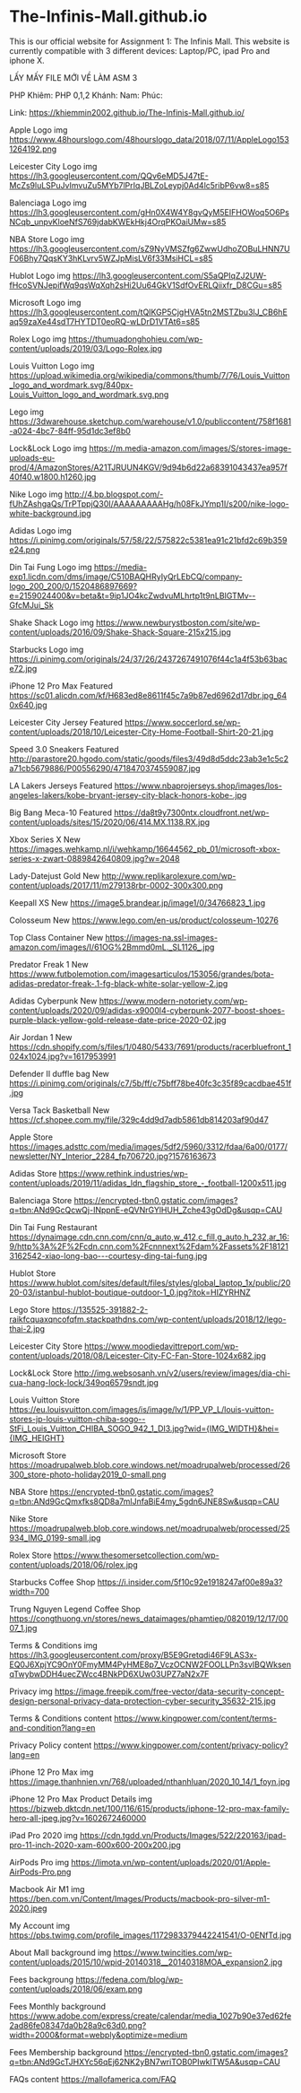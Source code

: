 # The-Infinis-Mall.github.io
This is our official website for Assignment 1: The Infinis Mall. This website is currently compatible with 3 different devices: Laptop/PC, ipad Pro and iphone X.

LẤY MẤY FILE MỚI VỀ LÀM ASM 3

PHP
Khiêm: PHP 0,1,2
Khánh:
Nam:
Phúc:

Link: https://khiemmin2002.github.io/The-Infinis-Mall.github.io/

Apple Logo img https://www.48hourslogo.com/48hourslogo_data/2018/07/11/AppleLogo1531264192.png

Leicester City Logo img <https://lh3.googleusercontent.com/QQv6eMD5J47tE-McZs9luLSPuJvImvuZu5MYb7lPrIqJBLZoLeypj0Ad4lc5ribP6vw8=s85>

Balenciaga Logo img <https://lh3.googleusercontent.com/gHn0X4W4Y8gvQyM5EIFHOWoq5O6PsNCqb_unpvKloeNfS769jdabKWEkHkj4OrqPKOaiUMw=s85>

NBA Store Logo img <https://lh3.googleusercontent.com/sZ9NyVMSZfg6ZwwUdhoZOBuLHNN7UF06Bhy7QqsKY3hKLvrv5WZJpMisLV6f33MsiHCL=s85>

Hublot Logo img <https://lh3.googleusercontent.com/S5aQPIqZJ2UW-fHcoSVNJepifWq9qsWqXqh2sHi2Uu64GkV1SdfOvERLQiixfr_D8CGu=s85>

Microsoft Logo img <https://lh3.googleusercontent.com/tQIKGP5CjgHVA5tn2MSTZbu3lJ_CB6hEaq59zaXe44sdT7HYTDT0eoRQ-wLDrD1VTAt6=s85>

Rolex Logo img <https://thumuadonghohieu.com/wp-content/uploads/2019/03/Logo-Rolex.jpg>

Louis Vuitton Logo img <https://upload.wikimedia.org/wikipedia/commons/thumb/7/76/Louis_Vuitton_logo_and_wordmark.svg/840px-Louis_Vuitton_logo_and_wordmark.svg.png>

Lego img <https://3dwarehouse.sketchup.com/warehouse/v1.0/publiccontent/758f1681-a024-4bc7-84ff-95d1dc3ef8b0>

Lock&Lock Logo img <https://m.media-amazon.com/images/S/stores-image-uploads-eu-prod/4/AmazonStores/A21TJRUUN4KGV/9d94b6d22a68391043437ea957f40f40.w1800.h1260.jpg>

Nike Logo img http://4.bp.blogspot.com/-fUhZAshgaQs/TrPTppjQ30I/AAAAAAAAAHg/h08FkJYmp1I/s200/nike-logo-white-background.jpg

Adidas Logo img https://i.pinimg.com/originals/57/58/22/575822c5381ea91c21bfd2c69b359e24.png

Din Tai Fung Logo img https://media-exp1.licdn.com/dms/image/C510BAQHRyIyQrLEbCQ/company-logo_200_200/0/1520486897669?e=2159024400&v=beta&t=9ip1JO4kcZwdvuMLhrtp1t9nLBIGTMv--GfcMJui_Sk

Shake Shack Logo img https://www.newburystboston.com/site/wp-content/uploads/2016/09/Shake-Shack-Square-215x215.jpg

Starbucks Logo img https://i.pinimg.com/originals/24/37/26/2437267491076f44c1a4f53b63bace72.jpg

iPhone 12 Pro Max Featured <https://sc01.alicdn.com/kf/H683ed8e8611f45c7a9b87ed6962d17dbr.jpg_640x640.jpg>

Leicester City Jersey Featured <https://www.soccerlord.se/wp-content/uploads/2018/10/Leicester-City-Home-Football-Shirt-20-21.jpg>

Speed 3.0 Sneakers Featured <http://parastore20.hgodo.com/static/goods/files3/49d8d5ddc23ab3e1c5c2a71cb5679886/P00556290/4718470374559087.jpg>

LA Lakers Jerseys Featured <https://www.nbaprojerseys.shop/images/los-angeles-lakers/kobe-bryant-jersey-city-black-honors-kobe-.jpg>

Big Bang Meca-10 Featured <https://da8t9y7300ntx.cloudfront.net/wp-content/uploads/sites/15/2020/06/414.MX.1138.RX.jpg>

Xbox Series X New <https://images.wehkamp.nl/i/wehkamp/16644562_pb_01/microsoft-xbox-series-x-zwart-0889842640809.jpg?w=2048>

Lady-Datejust Gold New <http://www.replikarolexure.com/wp-content/uploads/2017/11/m279138rbr-0002-300x300.png>

Keepall XS New <https://image5.brandear.jp/image1/0/34766823_1.jpg>

Colosseum New <https://www.lego.com/en-us/product/colosseum-10276>

Top Class Container New <https://images-na.ssl-images-amazon.com/images/I/61OG%2Bmmd0mL._SL1126_.jpg>

Predator Freak 1 New https://www.futbolemotion.com/imagesarticulos/153056/grandes/bota-adidas-predator-freak-.1-fg-black-white-solar-yellow-2.jpg

Adidas Cyberpunk New https://www.modern-notoriety.com/wp-content/uploads/2020/09/adidas-x9000l4-cyberpunk-2077-boost-shoes-purple-black-yellow-gold-release-date-price-2020-02.jpg

Air Jordan 1 New https://cdn.shopify.com/s/files/1/0480/5433/7691/products/racerbluefront_1024x1024.jpg?v=1617953991

Defender II duffle bag New https://i.pinimg.com/originals/c7/5b/ff/c75bff78be40fc3c35f89cacdbae451f.jpg

Versa Tack Basketball New https://cf.shopee.com.my/file/329c4dd9d7adb5861db814203af90d47

Apple Store <https://images.adsttc.com/media/images/5df2/5960/3312/fdaa/6a00/0177/newsletter/NY_Interior_2284_fp706720.jpg?1576163673>

Adidas Store <https://www.rethink.industries/wp-content/uploads/2019/11/adidas_ldn_flagship_store_-_football-1200x511.jpg>

Balenciaga Store <https://encrypted-tbn0.gstatic.com/images?q=tbn:ANd9GcQcwQj-INppnE-eQVNrGYlHUH_Zche43gOdDg&usqp=CAU>

Din Tai Fung Restaurant <https://dynaimage.cdn.cnn.com/cnn/q_auto,w_412,c_fill,g_auto,h_232,ar_16:9/http%3A%2F%2Fcdn.cnn.com%2Fcnnnext%2Fdam%2Fassets%2F181213162542-xiao-long-bao---courtesy-ding-tai-fung.jpg>

Hublot Store <https://www.hublot.com/sites/default/files/styles/global_laptop_1x/public/2020-03/istanbul-hublot-boutique-outdoor-1_0.jpg?itok=HIZYRHNZ>

Lego Store <https://135525-391882-2-raikfcquaxqncofqfm.stackpathdns.com/wp-content/uploads/2018/12/lego-thai-2.jpg>

Leicester City Store <https://www.moodiedavittreport.com/wp-content/uploads/2018/08/Leicester-City-FC-Fan-Store-1024x682.jpg>

Lock&Lock Store <http://img.websosanh.vn/v2/users/review/images/dia-chi-cua-hang-lock-lock/349oq6579sndt.jpg>

Louis Vuitton Store <https://eu.louisvuitton.com/images/is/image/lv/1/PP_VP_L/louis-vuitton-stores-jp-louis-vuitton-chiba-sogo--StFi_Louis_Vuitton_CHIBA_SOGO_942_1_DI3.jpg?wid={IMG_WIDTH}&hei={IMG_HEIGHT}>

Microsoft Store <https://moadrupalweb.blob.core.windows.net/moadrupalweb/processed/26300_store-photo-holiday2019_0-small.png>

NBA Store <https://encrypted-tbn0.gstatic.com/images?q=tbn:ANd9GcQmxfks8QD8a7mlJnfaBiE4my_5gdn6JNE8Sw&usqp=CAU>

Nike Store <https://moadrupalweb.blob.core.windows.net/moadrupalweb/processed/25934_IMG_0199-small.jpg>

Rolex Store <https://www.thesomersetcollection.com/wp-content/uploads/2018/06/rolex.jpg>

Starbucks Coffee Shop <https://i.insider.com/5f10c92e1918247af00e89a3?width=700>

Trung Nguyen Legend Coffee Shop <https://congthuong.vn/stores/news_dataimages/phamtiep/082019/12/17/0007_1.jpg>

Terms & Conditions img <https://lh3.googleusercontent.com/proxy/B5E9Gretqdi46F9LAS3x-EQ0J6XpjYC9OnY0FmyMM4PyHME8p7_VczOCNW2FOOLLPn3svIBQWksenqTwybwDDH4uecZWcc4BNkPD6XUw03UPZ7aN2x7F>

Privacy img <https://image.freepik.com/free-vector/data-security-concept-design-personal-privacy-data-protection-cyber-security_35632-215.jpg>

Terms & Conditions content <https://www.kingpower.com/content/terms-and-condition?lang=en>

Privacy Policy content <https://www.kingpower.com/content/privacy-policy?lang=en>

iPhone 12 Pro Max img <https://image.thanhnien.vn/768/uploaded/nthanhluan/2020_10_14/1_foyn.jpg>

iPhone 12 Pro Max Product Details img <https://bizweb.dktcdn.net/100/116/615/products/iphone-12-pro-max-family-hero-all-jpeg.jpg?v=1602672460000>

iPad Pro 2020 img <https://cdn.tgdd.vn/Products/Images/522/220163/ipad-pro-11-inch-2020-xam-600x600-200x200.jpg>

AirPods Pro img <https://limota.vn/wp-content/uploads/2020/01/Apple-AirPods-Pro.png>

Macbook Air M1 img https://ben.com.vn/Content/Images/Products/macbook-pro-silver-m1-2020.jpeg

My Account img <https://pbs.twimg.com/profile_images/1172983379442241541/O-0ENfTd.jpg>

About Mall background img <https://www.twincities.com/wp-content/uploads/2015/10/wpid-20140318__20140318MOA_expansion2.jpg>

Fees backgroung <https://fedena.com/blog/wp-content/uploads/2018/06/exam.png>

Fees Monthly background <https://www.adobe.com/express/create/calendar/media_1027b90e37ed62fe2ad86fe08347da0b28a9c63d0.png?width=2000&format=webply&optimize=medium>

Fees Membership background <https://encrypted-tbn0.gstatic.com/images?q=tbn:ANd9GcTJHXYc56qEj62NK2yBN7wriTOB0PIwklTW5A&usqp=CAU>

FAQs content <https://mallofamerica.com/FAQ>
